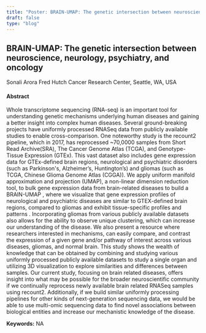 ```yaml
---
title: "Poster: BRAIN-UMAP: The genetic intersection between neuroscience,  neurology, psychiatry, and oncology"
draft: false
type: "blog"
---
```


## BRAIN-UMAP: The genetic intersection between neuroscience,  neurology, psychiatry, and oncology
Sonali Arora
Fred Hutch Cancer Research Center, Seattle, WA, USA
#### Abstract

Whole transcriptome sequencing (RNA-seq) is an important tool for understanding genetic mechanisms underlying human diseases and gaining a better insight into complex human diseases. Several ground-breaking projects have uniformly processed RNASeq data from publicly available studies to enable cross-comparison. One noteworthy study is the recount2 pipeline, which in 2017, has reprocessed ~70,0000 samples from Short Read Archive(SRA), The Cancer Genome Atlas (TCGA), and Genotype-Tissue Expression (GTEx). This vast dataset also includes gene expression data for GTEx-defined brain regions, neurological and psychiatric disorders (such as Parkinson's, Alzheimer’s, Huntington’s) and gliomas (such as TCGA, Chinese Glioma Genome Atlas (CGGA)). We apply uniform manifold approximation and projection (UMAP), a non-linear dimension reduction tool, to bulk gene expression data from brain-related diseases to build a BRAIN-UMAP , where we visualize that gene expression profiles of neurological and psychiatric diseases are similar to GTEX-defined brain regions,  compared to gliomas and exhibit tissue-specific profiles and patterns . Incorporating gliomas from various publicly available datasets also allows for the ability to observe unique clustering, which can increase our understanding of the disease. We also present a resource where researchers interested in mechanisms, can easily compare, and contrast the expression of a given gene and/or pathway of interest across various diseases, gliomas, and normal brain. This study shows the wealth of knowledge that can be obtained by combining and studying various uniformly processed publicly available datasets to study a single organ and utilizing 3D visualization to explore similarities and differences between samples. Our current study, focusing on brain related diseases, offers insight into what may be possible for the broader neuroscientific community if we continually reprocess newly available brain related RNASeq samples using recount2. Additionally, if we build similar uniformly processing pipelines for other kinds of next-generation sequencing data, we would be able to use multi-omic sequencing data to find novel associations between biological entities and increase our mechanistic knowledge of the disease.

**Keywords:** NA
